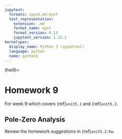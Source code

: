 ```yaml
---
jupytext:
  formats: ipynb,md:myst
  text_representation:
    extension: .md
    format_name: myst
    format_version: 0.13
    jupytext_version: 1.15.2
kernelspec:
  display_name: Python 3 (ipykernel)
  language: python
  name: python3
---
```


(hw9)=
# Homework 9

For week 9 which covers {ref}`unit5.1` and {ref}`unit5.2`.

## Pole-Zero Analysis

Review the homework suggestions in {ref}`unit5.2:hw`.
